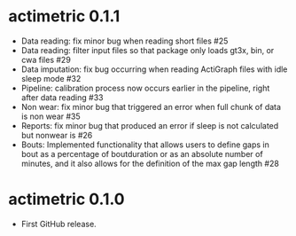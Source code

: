 # actimetric 0.1.1

* Data reading: fix minor bug when reading short files #25
* Data reading: filter input files so that package only loads gt3x, bin, or cwa files #29
* Data imputation: fix bug occurring when reading ActiGraph files with idle sleep mode #32
* Pipeline: calibration process now occurs earlier in the pipeline, right after data reading #33
* Non wear: fix minor bug that triggered an error when full chunk of data is non wear #35
* Reports: fix minor bug that produced an error if sleep is not calculated but nonwear is #26
* Bouts: Implemented functionality that allows users to define gaps in bout as a percentage of boutduration or as an absolute number of minutes, and it also allows for the definition of the max gap length #28

# actimetric 0.1.0

* First GitHub release.

